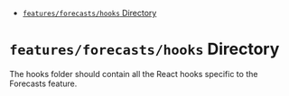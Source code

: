 <!-- START doctoc generated TOC please keep comment here to allow auto update -->
<!-- DON'T EDIT THIS SECTION, INSTEAD RE-RUN doctoc TO UPDATE -->

- [`features/forecasts/hooks` Directory](#featuresforecastshooks-directory)

<!-- END doctoc generated TOC please keep comment here to allow auto update -->

# `features/forecasts/hooks` Directory

The hooks folder should contain all the React hooks specific to the Forecasts feature.
